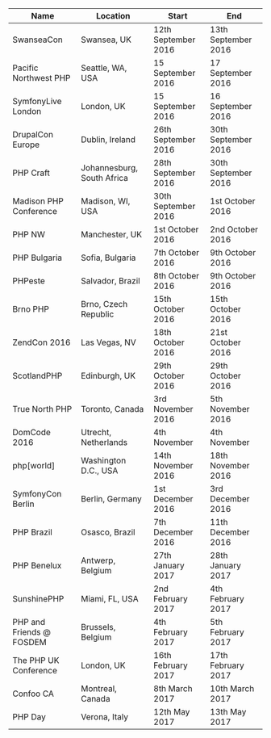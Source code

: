 | Name | Location | Start | End |
|------|----------|-------|-----|
| SwanseaCon | Swansea, UK | 12th September 2016 | 13th September 2016 |
| Pacific Northwest PHP | Seattle, WA, USA | 15 September 2016 | 17 September 2016 |
| SymfonyLive London | London, UK | 15 September 2016 | 16 September 2016 |
| DrupalCon Europe | Dublin, Ireland | 26th September 2016 | 30th September 2016 |
| PHP Craft | Johannesburg, South Africa | 28th September 2016 | 30th September 2016 |
| Madison PHP Conference | Madison, WI, USA | 30th September 2016 | 1st October 2016 |
| PHP NW | Manchester, UK | 1st October 2016 | 2nd October 2016 |
| PHP Bulgaria | Sofia, Bulgaria | 7th October 2016 | 9th October 2016 |
| PHPeste | Salvador, Brazil | 8th October 2016 | 9th October 2016 |
| Brno PHP | Brno, Czech Republic | 15th October 2016 | 15th October 2016 |
| ZendCon 2016 | Las Vegas, NV | 18th October 2016 | 21st October 2016 |
| ScotlandPHP | Edinburgh, UK | 29th October 2016 | 29th October 2016 |
| True North PHP | Toronto, Canada | 3rd November 2016 | 5th November 2016 |
| DomCode 2016 | Utrecht, Netherlands | 4th November | 4th November |
| php[world] | Washington D.C., USA | 14th November 2016 | 18th November 2016 |
| SymfonyCon Berlin | Berlin, Germany | 1st December 2016 | 3rd December 2016 |
| PHP Brazil | Osasco, Brazil | 7th December 2016 | 11th December 2016 |
| PHP Benelux | Antwerp, Belgium | 27th January 2017 | 28th January 2017 |
| SunshinePHP | Miami, FL, USA | 2nd February 2017 | 4th February 2017 |
| PHP and Friends @ FOSDEM | Brussels, Belgium | 4th February 2017 | 5th February 2017 |
| The PHP UK Conference | London, UK | 16th February 2017 | 17th February 2017 |
| Confoo CA | Montreal, Canada | 8th March 2017 | 10th March 2017 |
| PHP Day | Verona, Italy | 12th May 2017 | 13th May 2017 |
